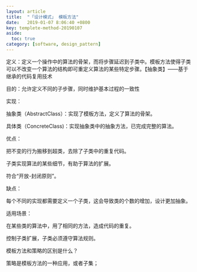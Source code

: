 ```yaml
---
layout: article
title:  "「设计模式」 模板方法"
date:   2019-01-07 8:06:40 +0800
key: templete-method-20190107
aside:
  toc: true
category: [software, design_pattern]
---
```



定义：定义一个操作中的算法的骨架，而将步骤延迟到子类中。模板方法使得子类可以不改变一个算法的结构即可重定义算法的某些特定步骤。【抽象类】——基于继承的代码复用技术

目的：允许定义不同的子步骤，同时维护基本过程的一致性

实现：

抽象类（AbstractClass）：实现了模板方法，定义了算法的骨架。

具体类（ConcreteClass)：实现抽象类中的抽象方法，已完成完整的算法。

优点：

把不变的行为搬移到超类，去除了子类中的重复代码。

子类实现算法的某些细节，有助于算法的扩展。

符合“开放-封闭原则”。

缺点：

每个不同的实现都需要定义一个子类，这会导致类的个数的增加，设计更加抽象。

适用场景：

在某些类的算法中，用了相同的方法，造成代码的重复。

控制子类扩展，子类必须遵守算法规则。

模板方法和策略的区别是什么？

策略是模板方法的一种应用，或者子集；
